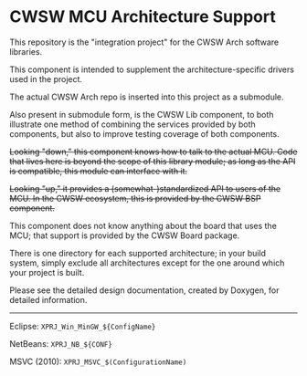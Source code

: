 # CWSW MCU Architecture Support

This repository is the "integration project" for the CWSW Arch software libraries.

This component is intended to supplement the architecture-specific drivers used in the project.

The actual CWSW Arch repo is inserted into this project as a submodule.

Also present in submodule form, is the CWSW Lib component, to both illustrate one method of combining the services provided by both components, but also to improve testing coverage of both components.


~~Looking "down," this component knows how to talk to the actual MCU. Code that lives here is beyond the scope of this library module; as long as the API is compatible, this module can interface with it.~~

~~Looking "up," it provides a (somewhat-)standardized API to users of the MCU. In the CWSW ecosystem, this is provided by the CWSW BSP component.~~

This component does not know anything about the board that uses the MCU; 
that support is provided by the CWSW Board package.

There is one directory for each supported architecture; in your build system, simply exclude all architectures except for the one around which your project is built.

Please see the detailed design documentation, created by Doxygen, for detailed information.

---
Eclipse:	 `XPRJ_Win_MinGW_${ConfigName}`

NetBeans:	 `XPRJ_NB_${CONF}`

MSVC (2010): `XPRJ_MSVC_$(ConfigurationName)`